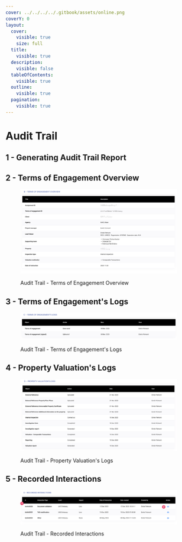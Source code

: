 ```yaml
---
cover: ../../../../.gitbook/assets/online.png
coverY: 0
layout:
  cover:
    visible: true
    size: full
  title:
    visible: true
  description:
    visible: false
  tableOfContents:
    visible: true
  outline:
    visible: true
  pagination:
    visible: true
---
```


# Audit Trail





## 1 - Generating Audit Trail Report







## 2 - Terms of Engagement Overview

<figure><img src="../../../../.gitbook/assets/CleanShot 2024-06-02 at 10.44.34@2x.png" alt=""><figcaption><p>Audit Trail - Terms of Engagement Overview</p></figcaption></figure>





## 3 - Terms of Engagement's Logs

<figure><img src="../../../../.gitbook/assets/CleanShot 2024-06-02 at 10.43.31@2x.png" alt=""><figcaption><p>Audit Trail - Terms of Engagement's Logs</p></figcaption></figure>





## 4 - Property Valuation's Logs

<figure><img src="../../../../.gitbook/assets/CleanShot 2024-06-02 at 10.42.19@2x.png" alt=""><figcaption><p>Audit Trail - Property Valuation's Logs</p></figcaption></figure>





## 5 - Recorded Interactions

<figure><img src="../../../../.gitbook/assets/CleanShot 2024-06-02 at 10.41.21@2x.png" alt=""><figcaption><p>Audit Trail - Recorded Interactions</p></figcaption></figure>
